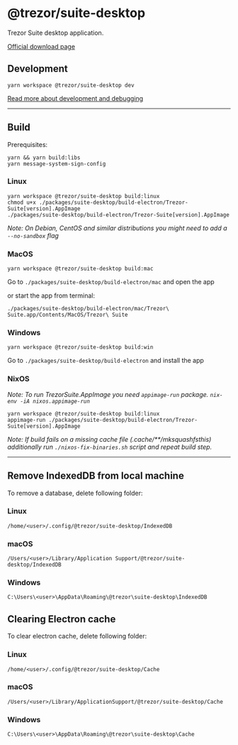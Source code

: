 # @trezor/suite-desktop

Trezor Suite desktop application.

[Official download page](https://suite.trezor.io/)

## Development

```
yarn workspace @trezor/suite-desktop dev
```

[Read more about development and debugging](../../docs/packages/suite-desktop.md)

---

## Build

Prerequisites:

```
yarn && yarn build:libs
yarn message-system-sign-config
```

### Linux

```
yarn workspace @trezor/suite-desktop build:linux
chmod u+x ./packages/suite-desktop/build-electron/Trezor-Suite[version].AppImage
./packages/suite-desktop/build-electron/Trezor-Suite[version].AppImage
```

_Note: On Debian, CentOS and similar distributions you might need to add a `--no-sandbox` flag_

### MacOS

```
yarn workspace @trezor/suite-desktop build:mac
```

Go to `./packages/suite-desktop/build-electron/mac` and open the app

or start the app from terminal:

```
./packages/suite-desktop/build-electron/mac/Trezor\ Suite.app/Contents/MacOS/Trezor\ Suite
```

### Windows

```
yarn workspace @trezor/suite-desktop build:win
```

Go to `./packages/suite-desktop/build-electron` and install the app

### NixOS

_Note: To run TrezorSuite.AppImage you need `appimage-run` package. `nix-env -iA nixos.appimage-run`_

```
yarn workspace @trezor/suite-desktop build:linux
appimage-run ./packages/suite-desktop/build-electron/Trezor-Suite[version].AppImage
```

_Note: If build fails on a missing cache file _(.cache/\*\*/mksquashfsthis)_ additionally run `./nixos-fix-binaries.sh` script and repeat build step._

---

## Remove IndexedDB from local machine

To remove a database, delete following folder:

### Linux

`/home/<user>/.config/@trezor/suite-desktop/IndexedDB`

### macOS

`/Users/<user>/Library/Application Support/@trezor/suite-desktop/IndexedDB`

### Windows

`C:\Users\<user>\AppData\Roaming\@trezor\suite-desktop\IndexedDB`

## Clearing Electron cache

To clear electron cache, delete following folder:

### Linux

`/home/<user>/.config/@trezor/suite-desktop/Cache`

### macOS

`/Users/<user>/Library/ApplicationSupport/@trezor/suite-desktop/Cache`

### Windows

`C:\Users\<user>\AppData\Roaming\@trezor\suite-desktop\Cache`
